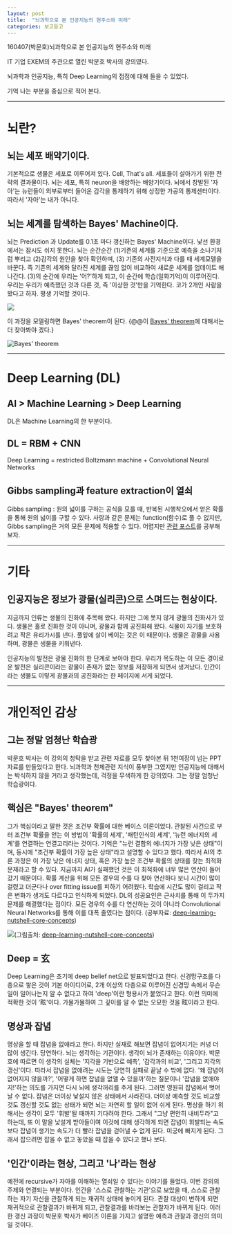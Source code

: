```yaml
---
layout: post
title:  "뇌과학으로 본 인공지능의 현주소와 미래"
categories: 보고듣고
---
```


160407(박문호)뇌과학으로 본 인공지능의 현주소와 미래

IT 기업 EXEM의 주관으로 열린 박문호 박사의 강의였다. 

뇌과학과 인공지능, 특히 Deep Learning의 접점에 대해 들을 수 있었다. 

기억 나는 부분을 중심으로 적어 본다. 

***

# 뇌란?

## 뇌는 세포 배약기이다. 

기본적으로 생물은 세포로 이루어져 있다. Cell, That's all. 세포들이 살아가기 위한 전략의 결과물이다. 뇌는 세포, 특히 neuron을 배양하는 배양기이다. 뇌에서 창발된 '자아'는 뉴런들이 외부로부터 들어온 감각을 통제하기 위해 상정한 가공의 통제센터이다. 따라서 '자아'는 내가 아니다. 

## 뇌는 세계를 탐색하는 Bayes' Machine이다. 

뇌는 Prediction 과 Update를 0.1초 마다 갱신하는 Bayes' Machine이다. 낯선 환경에서는 잠시도 쉬지 못한다. 뇌는 순간순간 (1)기존의 세계를 기준으로 예측을 소나기처럼 뿌리고 (2)감각의 원인을 찾아 확인하며, (3) 기존의 사전지식과 다를 때 세계모델을 바꾼다. 즉 기존의 세계와 달라진 세계를 끊임 없이 비교하여 새로운 세계를 업데이트 해 나간다. (3)의 순간에 우리는 '어?'하게 되고, 이 순간에 학습(일화기억)이 이루어진다. 우리는 우리가 예측했던 것과 다른 것, 즉 '이상한 것'만을 기억한다. 코가 2개인 사람을 봤다고 하자. 평생 기억할 것이다. 

![](http://s5.postimg.org/ny1bn5yef/surprise_05.jpg)

이 과정을 모델링하면 Bayes' theorem이 된다. {@@이 [Bayes' theorem](https://en.wikipedia.org/wiki/Bayes%27_theorem)에 대해서는 더 찾아봐야 겠다.}

![Bayes' theorem](https://upload.wikimedia.org/math/d/3/c/d3c7c452b3d01f5415dd9bf15d2ab822.png)

***

# Deep Learning (DL)

## AI  > Machine Learning >  Deep Learning

DL은 Machine Learning의 한 부분이다. 

## DL = RBM + CNN

Deep Learning = restricted Boltzmann machine + Convolutional Neural Networks

## Gibbs sampling과 feature extraction이 열쇠

Gibbs sampling : 원의 넓이를 구하는 공식을 모를 때, 반복된 시행착오에서 얻은 확률을 통해 원의 넓이를 구할 수 있다. 사랑과 같은 문제는 function(함수)로 풀 수 없지만, Gibbs sampling은 거의 모든 문제에 적용할 수 있다. 어렵지만 [관련 포스트](http://parkcu.com/blog/markov-chain-monte-carlo-and-gibbs-sampling/)를 공부해 보자.

***

# 기타

## 인공지능은 정보가 광물(실리콘)으로 스며드는 현상이다. 

지금까지 인류는 생물의 진화에 주목해 왔다. 하지만 그에 못지 않게 광물의 진화사가 있다. 생물은 홀로 진화한 것이 아니며, 광물과 함께 공진화해 왔다. 식물이 자기를 보호하려고 작은 유리가시를 낸다. 풀잎에 살이 베이는 것은 이 때문이다. 생물은 광물을 사용하며, 광물은 생물을 키워낸다. 

인공지능의 발전은 광물 진화의 한 단계로 보아야 한다. 우리가 목도하는 이 모든 경이로운 발전은 실리콘이라는 광물이 존재가 없는 정보를 저장하게 되면서 생겨났다. 인간이라는 생물도 이렇게 광물과의 공진화라는 한 페이지에 서게 되었다.

***

# 개인적인 감상

## 그는 정말 엄청난 학습광

박문호 박사는 이 강의의 청탁을 받고 관련 자료를 모두 찾아본 뒤 1천여장이 넘는 PPT 자료를 만들었다고 한다. 뇌과학과 천체관련 지식이 풍부한 그였지만 인공지능에 대해서는 박식하지 않을 거라고 생각했는데, 걱정을 무색하게 한 강의였다. 그는 정말 엄청난 학습광이다. 

## 핵심은 "Bayes' theorem"

그가 핵심이라고 말한 것은 조건부 확률에 대한 베이스 이론이었다. 관찰된 사건으로 부터 조건부 확률을 얻는 이 방법이 '확률의 세계', '패턴인식의 세계', '뉴런 에너지의 세계'를 연결하는 연결고리라는 것이다. 기억은 "뉴런 결합의 에너지가 가장 낮은 상태"이며, 동시에 "조건부 확률이 가장 높은 상태"라고 설명할 수 있다고 했다. 따라서 AI의 추론 과정은 이 가장 낮은 에너지 상태, 혹은 가장 높은 조건부 확률의 상태를 찾는 최적화 문제라고 할 수 있다. 지금까지 AI가 실패했던 것은 이 최적화에 너무 많은 연산이 들어갔기 때문이다. 확률 계산을 위해 모든 경우의 수를 다 찾아 연산하다 보니 시간이 많이 걸렸고 더군다나 over fitting issue를 피하기 어려웠다. 학습에 시간도 많이 걸리고 작은 변화가 생겨도 다르다고 인식하게 되었다. DL의 성공요인은 근사치를 통해 이 두가지 문제를 해결했다는 점이다. 모든 경우의 수를 다 연산하는 것이 아니라 Convolutional Neural Networks를 통해 이를 대폭 줄였다는 점이다. (공부자료: [deep-learning-nutshell-core-concepts](https://devblogs.nvidia.com/parallelforall/deep-learning-nutshell-core-concepts/))

![](http://s5.postimg.org/k6rr0ukpz/Convolution_schematic.gif)(그림출처: [deep-learning-nutshell-core-concepts](https://devblogs.nvidia.com/parallelforall/deep-learning-nutshell-core-concepts/))

## Deep = 玄

Deep Learning은 초기에 deep belief net으로 발표되었다고 한다. 신경망구조를 다층으로 쌓은 것이 기본 아이디어로, 2개 이상의 다층으로 이루어진 신경망 속에서 무슨 일이 일어나는지 알 수 없다고 하여 'deep'이란 형용사가 붙었다고 한다. 이런 의미에 적확한 것이 '眩'이다. 가물가물하여 그 깊이를 알 수 없는 오묘한 것을 眩이라고 한다. 

## 명상과 잡념

명상을 할 때 잡념을 없애라고 한다. 하지만 실재로 해보면 잡념이 없어지기는 커녕 더 많이 생긴다. 당연하다. 뇌는 생각하는 기관이다. 생각이 뇌가 존재하는 이유이다. 박문호에 따르면 이 생각의 실체는 '지각을 기반으로 예측', '감각과의 비교', '그리고 지각의 갱신'이다. 따라서 잡념을 없애려는 시도는 당연히 실패로 끝날 수 밖에 없다. '왜 잡념이 없어지지 않을까?', '어떻게 하면 잡념을 없앨 수 있을까'하는 질문이나 '잡념을 없애야지!'하는 의도를 가지면 다시 뇌에 생각꺼리를 주게 된다. 그러면 영원히 잡념에서 벗어날 수 없다. 
잡념은 더이상 낯설지 않은 상태에서 사라진다. 더이상 예측할 것도 비교할 것도 갱신할 것도 없는 상태가 되면 뇌는 자연히 할 일이 없어 쉬게 된다. 명상을 하기 위해서는 생각이 모두 '휘발'될 때까지 기다려야 한다. 그래서 "그냥 편안히 내비두라"고 하는데, 또 이 말을 낯설게 받아들이여 이것에 대해 생각하게 되면 잡념이 휘발되는 속도보다 잡념이 생기는 속도가 더 빨라 잡념을 걷어낼 수 없게 된다. 미궁에 빠지게 된다. 그래서 잡으려면 잡을 수 없고 놓았을 때 잡을 수 있다고 했나 보다.  

## '인간'이라는 현상, 그리고 '나'라는 현상

예전에 recursive가 자아를 이해하는 열쇠일 수 있다는 이야기를 들었다. 이번 강의의 주제와 연결되는 부분이다. 인간을 '스스로 관찰하는 기관'으로 보았을 때, 스스로 관찰하는 자기 자신을 관찰하게 되는 재귀적 상태에 놓이게 된다. 관찰 대상이 변하게 되면 재귀적으로 관찰결과가 바뀌게 되고, 관찰결과를 바라보는 관찰자가 바뀌게 된다. 이러한 갱신 과정이 박문호 박사가 베이즈 이론을 가지고 설명한 예측과 관찰과 갱신의 의미일 것이다. 

